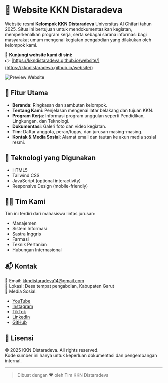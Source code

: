 # 🌱 Website KKN Distaradeva

Website resmi **Kelompok KKN Distaradeva** Universitas Al Ghifari tahun 2025. Situs ini bertujuan untuk mendokumentasikan kegiatan, memperkenalkan program kerja, serta sebagai sarana informasi bagi masyarakat umum mengenai kegiatan pengabdian yang dilakukan oleh kelompok kami.

📌 **Kunjungi website kami di sini:**  
👉 [https://kkndistaradeva.github.io/website/](https://kkndistaradeva.github.io/website/)

![Preview Website](preview.png)

## 🌟 Fitur Utama

- **Beranda**: Ringkasan dan sambutan kelompok.
- **Tentang Kami**: Penjelasan mengenai latar belakang dan tujuan KKN.
- **Program Kerja**: Informasi program unggulan seperti Pendidikan, Lingkungan, dan Teknologi.
- **Dokumentasi**: Galeri foto dan video kegiatan.
- **Tim**: Daftar anggota, peran/tugas, dan jurusan masing-masing.
- **Kontak & Media Sosial**: Alamat email dan tautan ke akun media sosial resmi.

## 🧩 Teknologi yang Digunakan

- HTML5
- Tailwind CSS
- JavaScript (optional interactivity)
- Responsive Design (mobile-friendly)

## 🧑‍💻 Tim Kami

Tim ini terdiri dari mahasiswa lintas jurusan:
- Manajemen
- Sistem Informasi
- Sastra Inggris
- Farmasi
- Teknik Pertanian
- Hubungan Internasional

## 📬 Kontak

📧 Email: [kkndistaradeva14@gmail.com](mailto:kkndistaradeva14@gmail.com)  
📍 Lokasi: Desa tempat pengabdian, Kabupaten Garut  
🔗 Media Sosial:
- [YouTube](#)
- [Instagram](#)
- [TikTok](#)
- [LinkedIn](#)
- [GitHub](#)

## 📄 Lisensi

© 2025 KKN Distaradeva. All rights reserved.  
Kode sumber ini hanya untuk keperluan dokumentasi dan pengembangan internal.

---

> Dibuat dengan ❤️ oleh Tim KKN Distaradeva
